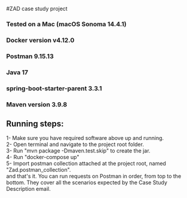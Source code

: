 #ZAD case study project

### Tested on a Mac (macOS Sonoma 14.4.1)
### Docker version v4.12.0
### Postman 9.15.13
### Java 17
### spring-boot-starter-parent 3.3.1
### Maven version 3.9.8

## Running steps:
1- Make sure you have required software above up and running.  
2- Open terminal and navigate to the project root folder.  
3- Run "mvn package -Dmaven.test.skip" to create the jar.  
4- Run "docker-compose up"  
5- Import postman collection attached at the project root, named "Zad.postman_collection".  
and that's it. You can run requests on Postman in order, from top to the bottom. They cover all the scenarios expected by the Case Study Description email.  
